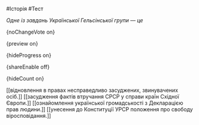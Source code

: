 #Історія #Тест

*Одне із завдань Української Гельсінської групи — це*

{noChangeVote on}

{preview on}

{hideProgress on}

{shareEnable off}

{hideCount on}

[[відновлення в правах несправедливо засуджених, звинувачених осіб.]]
[[засудження фактів втручання СРСР у справи країн Східної Європи.]]
[[ознайомлення української громадськості з Декларацією прав людини.]]
[[унесення до Конституції УРСР положення про свободу віросповідання.]]
